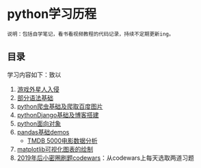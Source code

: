 python学习历程
===================
    说明：包括自学笔记，看书看视频教程的代码记录，持续不定期更新ing。
    
    
目录
-------------------

学习内容如下：致以 
1. [游戏外星人入侵](/python/alien_invasion)
2. [部分语法基础](/python/Basic_demo)
3. [python爬虫基础及爬取百度图片](/python/python_spider)
4. [pythonDjango基础及博客搭建](/python/pythonDjango)
5. [python面向对象](/python/python面向对象)
6. [pandas基础demos](/python/pandas_demos)
    * [TMDB 5000电影数据分析](/python/pandas_demos/TMDB_5000_analysis.ipynb)
7. [matplotlib可视化图表的绘制](/python/pandas_demos)
8. [2019年后小密圈刷题codewars](/python/2019小密圈codewars刷题)：从codewars上每天选取两道习题


        
